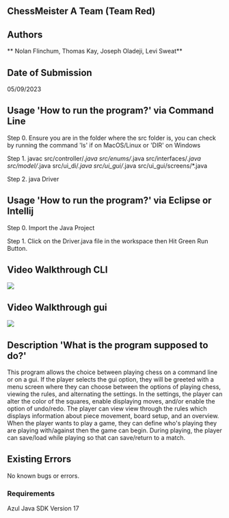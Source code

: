 ## ChessMeister A Team (Team Red)


## Authors
** Nolan Flinchum, Thomas Kay, Joseph Oladeji, Levi Sweat**


## Date of Submission
05/09/2023


## Usage 'How to run the program?' via Command Line

Step 0. Ensure you are in the folder where the src folder is, you can check by running the command
'ls' if on MacOS/Linux or 'DIR' on Windows 

Step 1. javac src/controller/*.java src/enums/*.java src/interfaces/*.java src/model/*.java src/ui_di/*.java src/ui_gui/*.java src/ui_gui/screens/*.java

Step 2. java Driver


## Usage 'How to run the program?' via Eclipse or Intellij

Step 0. Import the Java Project

Step 1. Click on the Driver.java file in the workspace then Hit Green Run Button.

## Video Walkthrough CLI
<img src='https://i.gyazo.com/ac5503a22e7d2aa182bfe3d02709ef00.mp4'/>

## Video Walkthrough gui
<img src='https://i.gyazo.com/d7d368c090be932c6fd0c5b0536dfe75.mp4'/>

## Description 'What is the program supposed to do?'
This program allows the choice between playing chess on a command line or on a gui. If the player
selects the gui option, they will be greeted with a menu screen where they can choose between the
options of playing chess, viewing the rules, and alternating the settings. In the settings, the
player can alter the color of the squares, enable displaying moves, and/or enable the option of
undo/redo. The player can view view through the rules which displays information about piece
movement, board setup, and an overview. When the player wants to play a game, they can define who's
playing they are playing with/against then the game can begin. During playing, the player can
save/load while playing so that can save/return to a match.


## Existing Errors
No known bugs or errors.


### Requirements
Azul Java SDK Version 17

